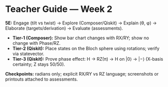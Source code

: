﻿# Teacher Guide — Week 2
**5E:** Engage (tilt vs twist) → Explore (Composer/Qiskit) → Explain (θ, φ) → Elaborate (targets/derivation) → Evaluate (assessments).

- **Tier-1 (Composer):** Show bar chart changes with RX/RY; show no change with Phase/RZ.
- **Tier-2 (Qiskit):** Place states on the Bloch sphere using rotations; verify via statevector.
- **Tier-3 (Qiskit):** Prove phase effect: H → RZ(π) → H on |0⟩ → |−⟩ (X-basis certainty; Z stays 50/50).

**Checkpoints:** radians only; explicit RX/RY vs RZ language; screenshots or printouts attached to assessments.
